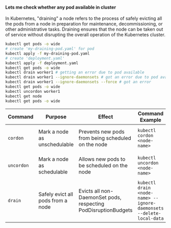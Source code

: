 #### Lets me check whether any pod available in cluster
In Kubernetes, "draining" a node refers to the process of safely evicting all the pods from a node in preparation for maintenance, decommissioning, or other administrative tasks. Draining ensures that the node can be taken out of service without disrupting the overall operation of the Kubernetes cluster.

```bash
kubectl get pods -o wide
# create 'my-draining-pod.yaml' for pod
kubectl apply -f my-draining-pod.yaml 
# create 'deployment.yaml'
kubectl apply -f deployment.yaml
kubectl get pods -o wide
kubectl drain worker1 # getting an error due to pod available
kubectl drain worker1 --ignore-daemonsets # got an error due to pod available
kubectl drain worker1 --ignore-daemonsets --force # got an error
kubectl get pods -o wide
kubectl uncordon worker1
kubectl get node
kubectl get pods -o wide
```
| Command    | Purpose                           | Effect                                                         | Command Example                                                     | Typical Use Cases                                        |
| ---------- | --------------------------------- | -------------------------------------------------------------- | ------------------------------------------------------------------- | -------------------------------------------------------- |
| `cordon`   | Mark a node as unschedulable      | Prevents new pods from being scheduled on the node             | `kubectl cordon <node-name>`                                        | Preparing for maintenance, testing without new workloads |
| `uncordon` | Mark a node as schedulable        | Allows new pods to be scheduled on the node                    | `kubectl uncordon <node-name>`                                      | Re-enabling a node after maintenance, scaling up         |
| `drain`    | Safely evict all pods from a node | Evicts all non-DaemonSet pods, respecting PodDisruptionBudgets | `kubectl drain <node-name> --ignore-daemonsets --delete-local-data` | Node decommissioning, maintenance, troubleshooting       |
